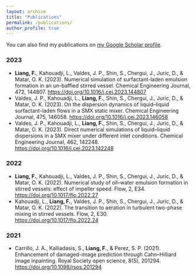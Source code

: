 ```yaml
---
layout: archive
title: "Publications"
permalink: /publications/
author_profile: true
---
```


You can also find my publications on [my Google Scholar profile](https://scholar.google.com/citations?user=iyXMea8AAAAJ).

### 2023
- **Liang, F.**, Kahouadji, L., Valdes, J. P., Shin, S., Chergui, J., Juric, D., & Matar, O. K. (2023). Numerical simulation of surfactant-laden emulsion formation in an un-baffled stirred vessel. Chemical Engineering Journal, 472, 144807. <https://doi.org/10.1016/j.cej.2023.144807>
- Valdes, J. P., Kahouadji, L., **Liang, F.**, Shin, S., Chergui, J., Juric, D., & Matar, O. K. (2023). On the dispersion dynamics of liquid–liquid surfactant-laden flows in a SMX static mixer. Chemical Engineering Journal, 475, 146058. <https://doi.org/10.1016/j.cej.2023.146058>
- Valdes, J. P., Kahouadji, L., **Liang, F.**, Shin, S., Chergui, J., Juric, D., & Matar, O. K. (2023). Direct numerical simulations of liquid–liquid dispersions in a SMX mixer under different inlet conditions. Chemical Engineering Journal, 462, 142248. <https://doi.org/10.1016/j.cej.2023.142248>

### 2022
- **Liang, F.**, Kahouadji, L., Valdes, J. P., Shin, S., Chergui, J., Juric, D., & Matar, O. K. (2022). Numerical study of oil–water emulsion formation in stirred vessels: effect of impeller speed. Flow, 2, E34. <https://doi.org/10.1017/flo.2022.27>
- Kahouadji, L., **Liang, F.**, Valdes, J. P., Shin, S., Chergui, J., Juric, D., & Matar, O. K. (2022). The transition to aeration in turbulent two-phase mixing in stirred vessels. Flow, 2, E30. <https://doi.org/10.1017/flo.2022.24>

### 2021
- Carrillo, J. A., Kalliadasis, S., **Liang, F.**, & Perez, S. P. (2021). Enhancement of damaged-image prediction through Cahn–Hilliard image inpainting. Royal Society open science, 8(5), 201294. <https://doi.org/10.1098/rsos.201294>

<!-- {% if author.googlescholar %}
  You can also find my articles on <u><a href="{{author.googlescholar}}">my Google Scholar profile</a>.</u>
{% endif %}

{% include base_path %}

{% for post in site.publications reversed %}
  {% include archive-single.html %}
{% endfor %} -->
